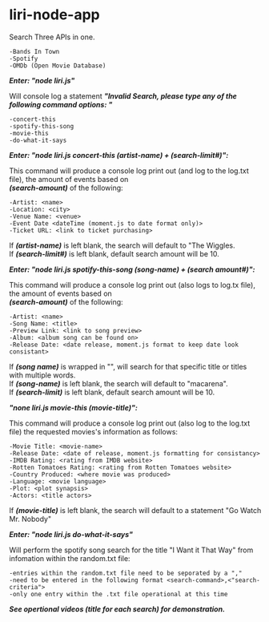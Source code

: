 # liri-node-app

Search Three APIs in one.

    -Bands In Town
    -Spotify
    -OMDb (Open Movie Database)

***Enter: "node liri.js"***

Will console log a statement ***"Invalid Search, please type any of the following command options: "*** 

    -concert-this
    -spotify-this-song
    -movie-this
    -do-what-it-says

***Enter: "node liri.js concert-this (artist-name) + (search-limit#)":***

This command will produce a console log print out (and log to the log.txt file), the amount of events based on  
***(search-amount)*** of the following:

    -Artist: <name>
    -Location: <city>
    -Venue Name: <venue>
    -Event Date <dateTime (moment.js to date format only)>
    -Ticket URL: <link to ticket purchasing>

If ***(artist-name)*** is left blank, the search will default to "The Wiggles.  
If ***(search-limit#)*** is left blank, default search amount will be 10.

***Enter: "node liri.js spotify-this-song (song-name) + (search amount#)":***

This command will produce a console log print out (also logs to log.tx file), the amount of events based on  
***(search-amount)*** of the following:

    -Artist: <name>
    -Song Name: <title>
    -Preview Link: <link to song preview>
    -Album: <album song can be found on>
    -Release Date: <date release, moment.js format to keep date look consistant>

If ***(song name)*** is wrapped in "", will search for that specific title or titles with multiple words.  
If ***(song-name)*** is left blank, the search will default to "macarena".  
If ***(search-limit)*** is left blank, default search amount will be 10.

***"none liri.js movie-this (movie-title)":***

This command will produce a console log print out (also log to the log.txt file) the requested movies's information as follows:

    -Movie Title: <movie-name>
    -Release Date: <date of release, moment.js formatting for consistancy>
    -IMDB Rating: <rating from IMDB website>
    -Rotten Tomatoes Rating: <rating from Rotten Tomatoes website>
    -Country Produced: <where movie was produced>
    -Language: <movie language>
    -Plot: <plot synapsis>
    -Actors: <title actors>

If ***(movie-title)*** is left blank, the search will default to a statement "Go Watch Mr. Nobody"

***Enter: "node liri.js do-what-it-says"***

Will perform the spotify song search for the title "I Want it That Way" from infomation within the random.txt file:

    -entries within the random.txt file need to be seporated by a "," 
    -need to be entered in the following format <search-command>,<"search-criteria">
    -only one entry within the .txt file operational at this time

***See opertional videos (title for each search) for demonstration.***
